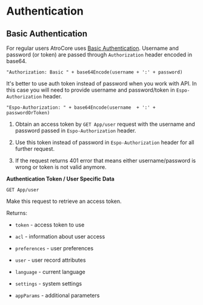 # Authentication

## Basic Authentication

For regular users AtroCore uses [Basic Authentication](http://en.wikipedia.org/wiki/Basic_access_authentication). Username and password (or token) are passed through `Authorization` header encoded in base64.

`"Authorization: Basic " + base64Encode(username + ':' + password)`

It's better to use auth token instead of password when you work with API. In this case you will need to provide username and password/token in `Espo-Authorization` header.

`"Espo-Authorization: " + base64Encode(username  + ':' + passwordOrToken)`

1. Obtain an access token by `GET App/user` request with the username and password passed in `Espo-Authorization` header.

2. Use this token instead of password in `Espo-Authorization` header for all further request.

3. If the request returns 401 error that means either username/password is wrong or token is not valid anymore.

**Authentication Token / User Specific Data**

`GET App/user`

Make this request to retrieve an access token.

Returns:

* `token` - access token to use

* `acl` - information about user access

* `preferences` - user preferences

* `user` - user record attributes

* `language` - current language

* `settings` - system settings

* `appParams` - additional parameters